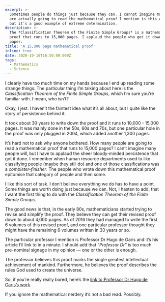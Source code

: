 ```yaml
---
excerpt: >-
  Sometimes people do things just because they can. I cannot imagine many people
  are actually going to read the mathematical proof I mention in this article,
  but it’s a good example of extreme determination.
description: >-
  The *Classification Theorem of the Finite Simple Groups* is a mathematical
  proof that runs to 15,000 pages. I applaud the people who got it down on
  paper.
title: 'A 15,000 page mathematical proof'
inline: true
date: 2020-10-16T16:50:00.000Z
tags:
  - Mathematics
  - Science
---
```

I clearly have too much time on my hands because I end up reading some strange things. The particular thing I’m talking about here is the *Classification Theorem of the Finite Simple Groups*, which I’m sure you’re familiar with. I mean, who isn’t?

Okay, I jest. I haven’t the faintest idea what it’s all about, but I quite like the story of persistence behind it.

It took about 30 years to write down the proof and it runs to 10,000 - 15,000 pages. It was mainly done in the 50s, 60s and 70s, but one particular hole in the proof was only plugged in 2004, which added another 1,300 pages.

It’s hard not to ask why anyone bothered. How many people are going to read a mathematical proof that runs to 15,000 pages? I can’t imagine many people will, but I have to applaud the sheer bloody-minded persistence that got it done. I remember when human resource departments used to like classifying people (maybe they still do) and one of those classifications was a *completer-finisher*. The people who wrote down this mathematical proof epitomise that category of people and then some.

I like this sort of task. I don’t believe everything we do has to have a point. Some things are worth doing just because we can. Not, I hasten to add, that I want the first thing to do with the *Classification Theorem of the Finite Simple Groups*.

The good news is that, in the early 80s, mathematicians started trying to revise and simplify the proof. They believe they can get their revised proof down to about 4,000 pages. As of 2016 they had managed to write the first 6 volumes of this revised proof, and one particular professor thought they might have the remaining 6 volumes written in 30 years or so.

The particular professor I mention is Professor Dr Hugo de Garis and it’s his article I’ll link to in a minute. I should add that “*Professor Dr*” is too much pre-nominal signage in my opinion — one or the other is enough.

The professor believes this proof marks the single greatest intellectual achievement of mankind. Furthermore, he believes the proof describes the rules God used to create the universe.

So, if you’re really really bored, here’s the [link to Professor Dr Hugo de Garis’s work](https://profhugodegaris.wordpress.com/youtube-lecture-course-humanitys-greatest-intellectual-achievement-the-classification-theorem-of-the-finite-simple-groups/).

If you ignore the mathematical nerdery it’s not a bad read. Possibly.

